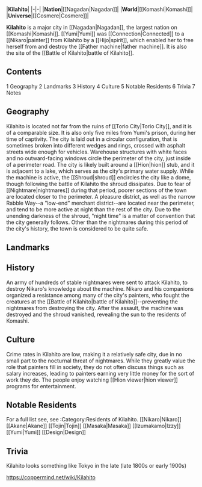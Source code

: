 |**Kilahito**|
|-|-|
|**Nation**|[[Nagadan\|Nagadan]]|
|**World**|[[Komashi\|Komashi]]|
|**Universe**|[[Cosmere\|Cosmere]]|

**Kilahito** is a major city in [[Nagadan\|Nagadan]], the largest nation on [[Komashi\|Komashi]]. [[Yumi\|Yumi]] was [[Connection\|Connected]] to a [[Nikaro\|painter]] from Kilahito by a [[Hijo\|spirit]], which enabled her to free herself from and destroy the [[Father machine\|father machine]]. It is also the site of the [[Battle of Kilahito\|battle of Kilahito]].

## Contents

1 Geography
2 Landmarks
3 History
4 Culture
5 Notable Residents
6 Trivia
7 Notes


## Geography
Kilahito is located not far from the ruins of [[Torio City\|Torio City]], and it is of a comparable size. It is also only five miles from Yumi's prison, during her time of captivity. The city is laid out in a circular configuration, that is sometimes broken into different wedges and rings, crossed with asphalt streets wide enough for vehicles. Warehouse structures with white faces and no outward-facing windows circle the perimeter of the city, just inside of a perimeter road. The city is likely built around a [[Hion\|hion]] stub, and it is adjacent to a lake, which serves as the city's primary water supply.
While the machine is active, the [[Shroud\|shroud]] encircles the city like a dome, though following the battle of Kilahito the shroud dissipates. Due to fear of [[Nightmare\|nightmares]] during that period, poorer sections of the town are located closer to the perimeter. A pleasure district, as well as the narrow Rabble Way--a "low-end" merchant district--are located near the perimeter, and tend to be more active at night than the rest of the city. Due to the unending darkness of the shroud, "night time" is a matter of convention that the city generally follows. Other than the nightmares during this period of the city's history, the town is considered to be quite safe.

## Landmarks




## History
An army of hundreds of stable nightmares were sent to attack Kilahito, to destroy Nikaro's knowledge about the machine. Nikaro and his companions organized a resistance among many of the city's painters, who fought the creatures at the [[Battle of Kilahito\|battle of Kilahito]]--preventing the nightmares from destroying the city. After the assault, the machine was destroyed and the shroud vanished, revealing the sun to the residents of Komashi.

## Culture
Crime rates in Kilahito are low, making it a relatively safe city, due in no small part to the nocturnal threat of nightmares.
While they greatly value the role that painters fill in society, they do not often discuss things such as salary increases, leading to painters earning very little money for the sort of work they do.
The people enjoy watching [[Hion viewer\|hion viewer]] programs for entertainment.

## Notable Residents
For a full list see, see :Category:Residents of Kilahito.
[[Nikaro\|Nikaro]]
[[Akane\|Akane]]
[[Tojin\|Tojin]]
[[Masaka\|Masaka]]
[[Izumakamo\|Izzy]]
[[Yumi\|Yumi]]
[[Design\|Design]]
## Trivia
Kilahito looks something like Tokyo in the late  (late 1800s or early 1900s)


https://coppermind.net/wiki/Kilahito